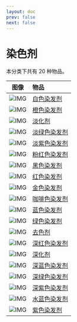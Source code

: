 ```yaml
---
layout: doc
prev: false
next: false
---
```


# 染色剂

本分类下共有 20 种物品。

| 图像 | 物品 |
| :-: | :-- |
| ![IMG](/wiki/item/dye_white.png) | [白色染发剂](dye-white) |
| ![IMG](/wiki/item/dye_orange.png) | [橙色染发剂](dye-orange) |
| ![IMG](/wiki/item/blend_white.png) | [淡化剂](blend-white) |
| ![IMG](/wiki/item/dye_green_light.png) | [淡绿色染发剂](dye-green-light) |
| ![IMG](/wiki/item/dye_purple_light.png) | [淡紫色染发剂](dye-purple-light) |
| ![IMG](/wiki/item/dye_pink.png) | [粉红色染发剂](dye-pink) |
| ![IMG](/wiki/item/dye_black.png) | [黑色染发剂](dye-black) |
| ![IMG](/wiki/item/dye_red.png) | [红色染发剂](dye-red) |
| ![IMG](/wiki/item/dye_yellow.png) | [金色染发剂](dye-yellow) |
| ![IMG](/wiki/item/dye_brown.png) | [咖啡色染发剂](dye-brown) |
| ![IMG](/wiki/item/dye_blue.png) | [蓝色染发剂](dye-blue) |
| ![IMG](/wiki/item/dye_green.png) | [绿色染发剂](dye-green) |
| ![IMG](/wiki/item/blend_removal.png) | [去色剂](blend-removal) |
| ![IMG](/wiki/item/dye_red_dark.png) | [深红色染发剂](dye-red-dark) |
| ![IMG](/wiki/item/blend_black.png) | [深化剂](blend-black) |
| ![IMG](/wiki/item/dye_blue_dark.png) | [深蓝色染发剂](dye-blue-dark) |
| ![IMG](/wiki/item/dye_green_dark.png) | [深绿色染发剂](dye-green-dark) |
| ![IMG](/wiki/item/dye_purple_dark.png) | [深紫色染发剂](dye-purple-dark) |
| ![IMG](/wiki/item/dye_blue_light.png) | [水蓝色染发剂](dye-blue-light) |
| ![IMG](/wiki/item/dye_purple.png) | [紫色染发剂](dye-purple) |

<style scoped>
  td img { max-width: 64px; max-height: 64px; }
</style>
